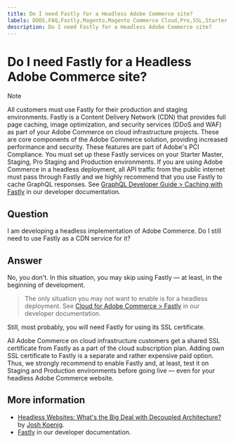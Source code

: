 ```yaml
---
title: Do I need Fastly for a Headless Adobe Commerce site?
labels: DDOS,FAQ,Fastly,Magento,Magento Commerce Cloud,Pro,SSL,Starter,WAF,headless,production,staging,Adobe Commerce,cloud infrastructure
description: Do I need Fastly for a Headless Adobe Commerce site?
---
```


# Do I need Fastly for a Headless Adobe Commerce site?

>[!NOTE]
>
>All customers must use Fastly for their production and staging environments. Fastly is a Content Delivery Network (CDN) that provides full page caching, image optimization, and security services (DDoS and WAF) as part of your Adobe Commerce on cloud infrastructure projects. These are core components of the Adobe Commerce solution, providing increased performance and security. These features are part of Adobe's PCI Compliance. You must set up these Fastly services on your Starter Master, Staging, Pro Staging and Production environments. If you are using Adobe Commerce in a headless deployment, all API traffic from the public internet must pass through Fastly and we highly recommend that you use Fastly to cache GraphQL responses. See [GraphQL Developer Guide > Caching with Fastly](https://devdocs.magento.com/guides/v2.3/graphql/caching.html#caching-with-fastly) in our developer documentation.

## **Question**

I am developing a headless implementation of Adobe Commerce. Do I still need to use Fastly as a CDN service for it?

## **Answer**

No, you don't. In this situation, you may skip using Fastly — at least, in the beginning of development.

>
>The only situation you may not want to enable is for a headless deployment.
See [Cloud for Adobe Commerce > Fastly](https://devdocs.magento.com/cloud/cdn/cloud-fastly.html) in our developer documentation.

Still, most probably, you will need Fastly for using its SSL certificate.

All Adobe Commerce on cloud infrastructure customers get a shared SSL certificate from Fastly as a part of the cloud subscription plan. Adding own SSL certificate to Fastly is a separate and rather expensive paid option. Thus, we strongly recommend to enable Fastly and, at least, test it on Staging and Production environments before going live — even for your headless Adobe Commerce website.

## More information

* [Headless Websites: What's the Big Deal with Decoupled Architecture?](https://pantheon.io/blog/headless-websites-whats-big-deal-decoupled-architecture) by [Josh Koenig](https://pantheon.io/team/josh-koenig).
* [Fastly](https://devdocs.magento.com/cloud/cdn/cloud-fastly.html) in our developer documentation.